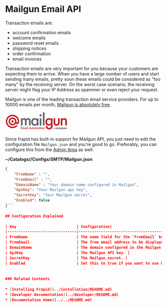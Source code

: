 # Mailgun Email API

Transaction emails are:

* account confirmation emails
* welcome emails
* password reset emails
* shipping notices
* order confirmation
* email invoices

Transaction emails are very important for you because your customers are expecting them to arrive.
When you have a large number of users and start sending many emails, pretty soon these emails could be considered as "too many"
by the receiving server. On the worst case scenario, the receiving server might flag your IP Address as spammer 
or even reject your request.

Mailgun is one of the leading transaction email service providers. For up to 10000 emails per month, 
[Mailgun is absolutely free](http://www.mailgun.com/pricing).

![Mailgun Logo](images/mailgun.png)

Since frapid has built-in support for Mailgun API, you just need to edit the configuration file `Mailgun.json` and you're good to go. 
Preferably, you can configure this from the [Admin Area](#) as well.

**~/Catalogs/<domain>/Configs/SMTP/Mailgun.json**
```json
{
    "FromName" : "",
    "FromEmail" : "",
    "DomainName" : "Your domain name configured in Mailgun",
	"ApiKey": "Your Mailgun api key",
	"SecretKey": "Your Mailgun secret",
	"Enabled": false
}```

## Configuration Explained

| Key                           | Configuration|
|-------------------------------|---------------------------------------------------------|
| FromName                      | The name field for the `FromEmail` key. |
| FromEmail                     | The from email address to be displayed to the email recipients.|
| DomainName                    | The domain configured in the Mailgun app dashboard. |
| ApiKey                        | The Mailgun API key. |
| SecretKey                     | The Mailgun secret. |
| Enabled                       | Set this to true if you want to use Mailgun API to send emails. If multiple email providers are enabled, the first one will be used. |


### Related Contents

* [Installing Frapid](../installation/README.md)
* [Developer Documentation](../developer/README.md)
* [Documentation Home](../../README.md)
